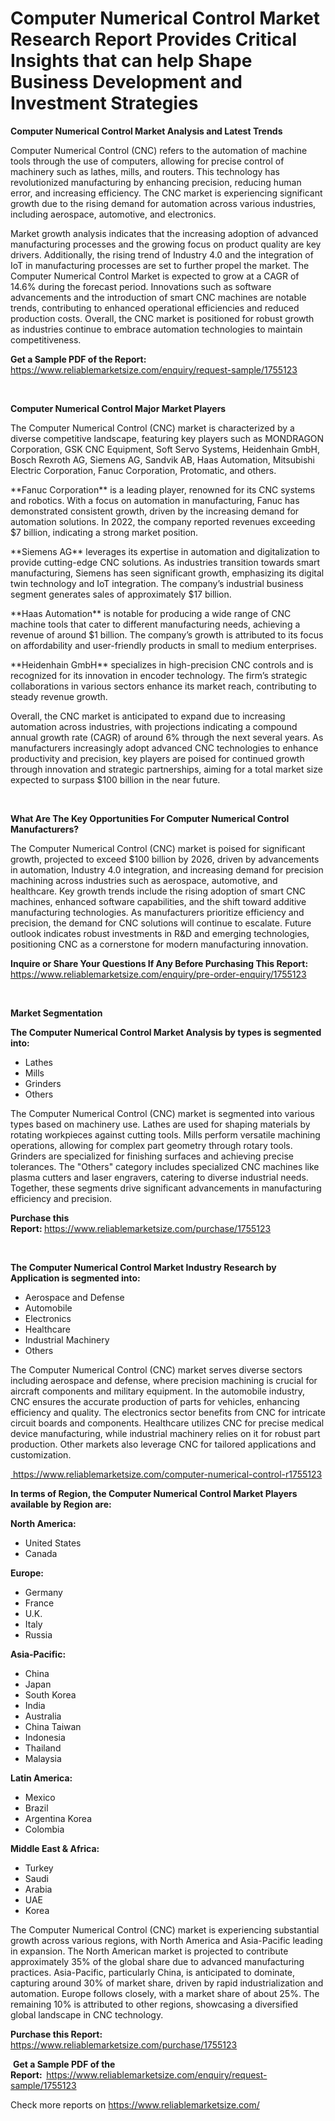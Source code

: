 <p><h1>Computer Numerical Control Market Research Report Provides Critical Insights that can help Shape Business Development and Investment Strategies</h1></p><p><strong>Computer Numerical Control Market Analysis and Latest Trends</strong></p>
<p><p>Computer Numerical Control (CNC) refers to the automation of machine tools through the use of computers, allowing for precise control of machinery such as lathes, mills, and routers. This technology has revolutionized manufacturing by enhancing precision, reducing human error, and increasing efficiency. The CNC market is experiencing significant growth due to the rising demand for automation across various industries, including aerospace, automotive, and electronics.</p><p>Market growth analysis indicates that the increasing adoption of advanced manufacturing processes and the growing focus on product quality are key drivers. Additionally, the rising trend of Industry 4.0 and the integration of IoT in manufacturing processes are set to further propel the market. The Computer Numerical Control Market is expected to grow at a CAGR of 14.6% during the forecast period. Innovations such as software advancements and the introduction of smart CNC machines are notable trends, contributing to enhanced operational efficiencies and reduced production costs. Overall, the CNC market is positioned for robust growth as industries continue to embrace automation technologies to maintain competitiveness.</p></p>
<p><strong>Get a Sample PDF of the Report:&nbsp;</strong> <a href="https://www.reliablemarketsize.com/enquiry/request-sample/1755123?utm_campaign=2808&utm_medium=2&utm_source=Github&utm_content=ia&utm_term=10032025&utm_id=computer-numerical-control">https://www.reliablemarketsize.com/enquiry/request-sample/1755123</a></p>
<p>&nbsp;</p>
<p><strong>Computer Numerical Control Major Market Players</strong></p>
<p><p>The Computer Numerical Control (CNC) market is characterized by a diverse competitive landscape, featuring key players such as MONDRAGON Corporation, GSK CNC Equipment, Soft Servo Systems, Heidenhain GmbH, Bosch Rexroth AG, Siemens AG, Sandvik AB, Haas Automation, Mitsubishi Electric Corporation, Fanuc Corporation, Protomatic, and others. </p><p>**Fanuc Corporation** is a leading player, renowned for its CNC systems and robotics. With a focus on automation in manufacturing, Fanuc has demonstrated consistent growth, driven by the increasing demand for automation solutions. In 2022, the company reported revenues exceeding $7 billion, indicating a strong market position.</p><p>**Siemens AG** leverages its expertise in automation and digitalization to provide cutting-edge CNC solutions. As industries transition towards smart manufacturing, Siemens has seen significant growth, emphasizing its digital twin technology and IoT integration. The company’s industrial business segment generates sales of approximately $17 billion.</p><p>**Haas Automation** is notable for producing a wide range of CNC machine tools that cater to different manufacturing needs, achieving a revenue of around $1 billion. The company’s growth is attributed to its focus on affordability and user-friendly products in small to medium enterprises.</p><p>**Heidenhain GmbH** specializes in high-precision CNC controls and is recognized for its innovation in encoder technology. The firm’s strategic collaborations in various sectors enhance its market reach, contributing to steady revenue growth.</p><p>Overall, the CNC market is anticipated to expand due to increasing automation across industries, with projections indicating a compound annual growth rate (CAGR) of around 6% through the next several years. As manufacturers increasingly adopt advanced CNC technologies to enhance productivity and precision, key players are poised for continued growth through innovation and strategic partnerships, aiming for a total market size expected to surpass $100 billion in the near future.</p></p>
<p>&nbsp;</p>
<p><strong>What Are The Key Opportunities For Computer Numerical Control Manufacturers?</strong></p>
<p><p>The Computer Numerical Control (CNC) market is poised for significant growth, projected to exceed $100 billion by 2026, driven by advancements in automation, Industry 4.0 integration, and increasing demand for precision machining across industries such as aerospace, automotive, and healthcare. Key growth trends include the rising adoption of smart CNC machines, enhanced software capabilities, and the shift toward additive manufacturing technologies. As manufacturers prioritize efficiency and precision, the demand for CNC solutions will continue to escalate. Future outlook indicates robust investments in R&D and emerging technologies, positioning CNC as a cornerstone for modern manufacturing innovation.</p></p>
<p><strong>Inquire or Share Your Questions If Any Before Purchasing This Report:</strong> <a href="https://www.reliablemarketsize.com/enquiry/pre-order-enquiry/1755123?utm_campaign=2808&utm_medium=2&utm_source=Github&utm_content=ia&utm_term=10032025&utm_id=computer-numerical-control">https://www.reliablemarketsize.com/enquiry/pre-order-enquiry/1755123</a></p>
<p>&nbsp;</p>
<p><strong>Market Segmentation</strong></p>
<p><strong>The Computer Numerical Control Market Analysis by types is segmented into:</strong></p>
<p><ul><li>Lathes</li><li>Mills</li><li>Grinders</li><li>Others</li></ul></p>
<p><p>The Computer Numerical Control (CNC) market is segmented into various types based on machinery use. Lathes are used for shaping materials by rotating workpieces against cutting tools. Mills perform versatile machining operations, allowing for complex part geometry through rotary tools. Grinders are specialized for finishing surfaces and achieving precise tolerances. The "Others" category includes specialized CNC machines like plasma cutters and laser engravers, catering to diverse industrial needs. Together, these segments drive significant advancements in manufacturing efficiency and precision.</p></p>
<p><strong>Purchase this Report:&nbsp;</strong><a href="https://www.reliablemarketsize.com/purchase/1755123?utm_campaign=2808&utm_medium=2&utm_source=Github&utm_content=ia&utm_term=10032025&utm_id=computer-numerical-control">https://www.reliablemarketsize.com/purchase/1755123</a></p>
<p>&nbsp;</p>
<p><strong>The Computer Numerical Control Market Industry Research by Application is segmented into:</strong></p>
<p><ul><li>Aerospace and Defense</li><li>Automobile</li><li>Electronics</li><li>Healthcare</li><li>Industrial Machinery</li><li>Others</li></ul></p>
<p><p>The Computer Numerical Control (CNC) market serves diverse sectors including aerospace and defense, where precision machining is crucial for aircraft components and military equipment. In the automobile industry, CNC ensures the accurate production of parts for vehicles, enhancing efficiency and quality. The electronics sector benefits from CNC for intricate circuit boards and components. Healthcare utilizes CNC for precise medical device manufacturing, while industrial machinery relies on it for robust part production. Other markets also leverage CNC for tailored applications and customization.</p></p>
<p><a href="https://www.reliablemarketsize.com/computer-numerical-control-r1755123?utm_campaign=2808&utm_medium=2&utm_source=Github&utm_content=ia&utm_term=10032025&utm_id=computer-numerical-control">&nbsp;https://www.reliablemarketsize.com/computer-numerical-control-r1755123</a></p>
<p><strong>In terms of Region, the Computer Numerical Control Market Players available by Region are:</strong></p>
<p>
    <p> <strong> North America: </strong>
        <ul>
            <li>United States</li>
            <li>Canada</li>
        </ul>
        </p> 
    <p> <strong> Europe: </strong>
        <ul>
            <li>Germany</li>
            <li>France</li>
            <li>U.K.</li>
            <li>Italy</li>
            <li>Russia</li>
        </ul>
        </p> 
    <p> <strong> Asia-Pacific: </strong>
        <ul>
            <li>China</li>
            <li>Japan</li>
            <li>South Korea</li>
            <li>India</li>
            <li>Australia</li>
            <li>China Taiwan</li>
            <li>Indonesia</li>
            <li>Thailand</li>
            <li>Malaysia</li>
        </ul>
        </p> 
    <p> <strong> Latin America: </strong>
        <ul>
            <li>Mexico</li>
            <li>Brazil</li>
            <li>Argentina Korea</li>
            <li>Colombia</li>
        </ul>
        </p> 
    <p> <strong> Middle East & Africa: </strong>
        <ul>
            <li>Turkey</li>
            <li>Saudi</li>
            <li>Arabia</li>
            <li>UAE</li>
            <li>Korea</li>
        </ul>
    </p>
    </p>
<p><p>The Computer Numerical Control (CNC) market is experiencing substantial growth across various regions, with North America and Asia-Pacific leading in expansion. The North American market is projected to contribute approximately 35% of the global share due to advanced manufacturing practices. Asia-Pacific, particularly China, is anticipated to dominate, capturing around 30% of market share, driven by rapid industrialization and automation. Europe follows closely, with a market share of about 25%. The remaining 10% is attributed to other regions, showcasing a diversified global landscape in CNC technology.</p></p>
<p><strong>Purchase this Report: </strong><a href="https://www.reliablemarketsize.com/purchase/1755123?utm_campaign=2808&utm_medium=2&utm_source=Github&utm_content=ia&utm_term=10032025&utm_id=computer-numerical-control">https://www.reliablemarketsize.com/purchase/1755123</a></p>
<p>&nbsp;<strong>Get a Sample PDF of the Report:&nbsp;&nbsp;</strong><a href="https://www.reliablemarketsize.com/enquiry/request-sample/1755123?utm_campaign=2808&utm_medium=2&utm_source=Github&utm_content=ia&utm_term=10032025&utm_id=computer-numerical-control">https://www.reliablemarketsize.com/enquiry/request-sample/1755123</a></p>
<p><strong></strong></p>
<p>Check more reports on <a href="https://www.reliablemarketsize.com/?utm_campaign=2808&utm_medium=2&utm_source=Github&utm_content=ia&utm_term=10032025&utm_id=computer-numerical-control">https://www.reliablemarketsize.com/</a></p>